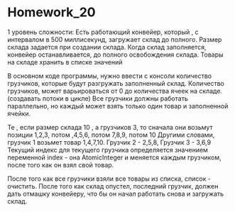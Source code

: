 # Homework_20
 1 уровень сложности: Есть работающий конвейер, который , с интервалом в 500 миллисекунд, загружает склад до полного. 
Размер склада задается при создании склада.
Когда склад заполняется, конвейер останавливается, до полного освобождения склада.
Товары на складе хранить в списке значений

В основном коде программы, нужно ввести с консоли количество грузчиков, которые будут разгружать заполненный склад.
Количество грузчиков, может варьироваться от 0 до количества ячеек на складе.(создавать потоки в цикле)
Все грузчики должны работать параллельно, но каждый может взять только один товар и заполненной ячейки.


Те , если размер склада 10 , а грузчиков 3, то сначала они возьмут позиции 1,2,3, потом ,4,5,6, потом 7,8,9, потом 10
Другими словами, грузчик 1 возьмет товар 1,4,7,10. Грузчик 2 - 2,5,8, Грузчик 3 - 3,6,9
Текущий индекс для текущего грузчика определяется значением переменной index - она  AtomicInteger и меняется каждым грузчиком, после того
как он взял свой товар.


После того как все грузчики взяли все товары из списка, список - очистить.
После того как склад опустел, последний грузчик, должен дать отмашку конвейеру, что бы он начал работать снова и загружать склад.

